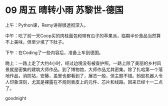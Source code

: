 # 09 周五 晴转小雨 苏黎世-德国 

上午：Python课，Remy讲得很透彻深入。中午：吃了前一天Coop买的肉桂面包和带有瓜子的苹果派，临期半价食品当然算不上美味，但至少填了下肚子。下午：在Coding了一些内容后，准备上车到德国。晚上：一路上走了大约4小时，经过边境没有被查护照，一路上除了美丽的乡村风景就是密集的建筑大师作品。到了博物馆，大师作品尤其密集。除了扎哈第一个落地作品，消防站，安藤，盖里也都看到了，展览一般，但主题不错。蚂蚁机器人令人印象深刻，尤其是裸露在不规则表皮上的元件、芯片和线路。回来已经十一二点了。goodnight


